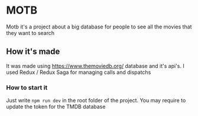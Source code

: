# MOTB
Motb it's a project about a big database for people to see all the movies that they want to search

## How it's made
It was made using https://www.themoviedb.org/ database and it's api's. I used Redux / Redux Saga for managing calls and dispatchs

### How to start it
Just write `npm run dev` in the root folder of the project. You may require to update the token for the TMDB database
